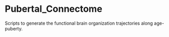 # Pubertal_Connectome
Scripts to generate the functional brain organization trajectories along age-puberty.
